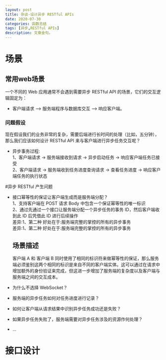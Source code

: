```yaml
---
layout: post
title: 杂谈-设计异步 RESTful APIs
date: 2020-07-30
categories: 函数总结
tags: [异步,RESTful APIs]
description: 文章金句。
---
```

# 场景 #
## 常用web场景 ##
一个不同的 Web 应用通常不会遇到需要异步 RESTful API 的场景，它们的交互逻辑固定为：<br>
- 客户端请求 –> 服务端程序与数据库交互 –> 响应客户端。 <br>

### 问题假设
现在假设我们的业务非常的复杂，需要后端进行长时间的处理（比如，五分钟），那么我们应该如何设计 RESTful API 来与客户端进行异步任务交互呢？
- 异步事务过程: <br>
 1、客户端请求 -> 服务端接收到请求 -> 异步启动任务 -> 响应客户端任务已接受 <br>
 2、客户端请求 -> 服务端收到任务进度查询请求 -> 查看任务进度 -> 响应客户端任务的执行状态 <br>

#异步 RESTful 产生问题
- 接口幂等性的保证让客户端生成而是服务端分配？ <br>
 1、支持客户端在 POST 请求 Body 中包含一个保证幂等性的唯一标识 <br>
 2、通过先通过一个接口让服务端分配一个异步任务的事务 ID，然后客户端收到此 ID 后凭借此 ID 进行后续操作<br>
    差异:1、第二种 好处在于:服务端完整的掌控的所有的异步事务<br>
                                      差异:1、第二种 好处在于:服务端完整的掌控的所有的异步事务
    ## 场景描述
    客户端 A 和 客户端 B 同时使用了相同的标识符来做幂等性的保证，那么服务端必须鉴别这两个相同的标识是来自不同的客户端实体。这可以通过在请求中增加额外的身份验证来完成，但这进一步增加了服务端的复杂度以及客户端与服务端之间的交互成本。<br>
- 为什么不选择 WebSocket？ <br>

- 服务端的异步任务如何对任务进度进行记录？
- 如何让客户端从请求结果中识别异步任务成功还是失败？
- 如果异步任务失败了，服务端需要对异步任务涉及的资源作何处理？
- ...

# 接口设计


